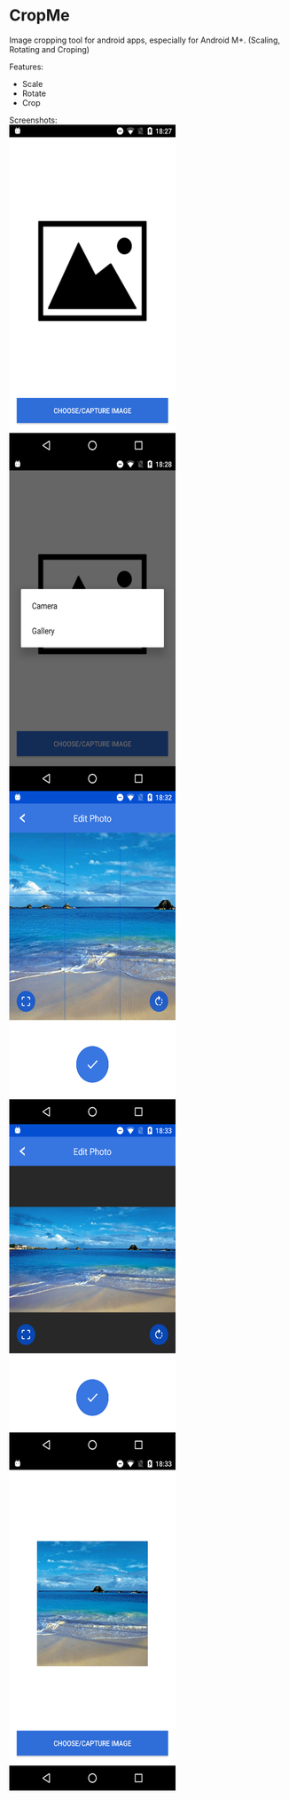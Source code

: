 # CropMe
Image cropping tool for android apps, especially for Android M+. (Scaling, Rotating and Croping)

Features:
- Scale
- Rotate
- Crop

Screenshots:
</br><img src="https://github.com/Ahsanwarsi/CropMe/blob/master/bufferlogics_cropme_select.png" align="left" height="600" width="300" >
<img src="https://github.com/Ahsanwarsi/CropMe/blob/master/bufferlogics_cropme_options.png" align="left" height="600" width="300" >
<img src="https://github.com/Ahsanwarsi/CropMe/blob/master/bufferlogics_cropme_zoom.png" align="left" height="600" width="300" >
<img src="https://github.com/Ahsanwarsi/CropMe/blob/master/bufferlogics_cropme_zoom_out.png" align="left" height="600" width="300" >
<img src="https://github.com/Ahsanwarsi/CropMe/blob/master/bufferlogics_cropme_cropped.png" align="left" height="600" width="300" >
